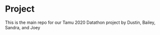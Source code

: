 # Project
This is the main repo for our Tamu 2020 Datathon project by Dustin, Bailey, Sandra, and Joey
